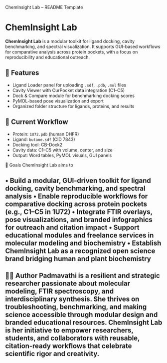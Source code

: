 ChemInsight Lab – README Template
# ChemInsight Lab

**ChemInsight Lab** is a modular toolkit for ligand docking, cavity benchmarking, and spectral visualization. It supports GUI-based workflows for comparative analysis across protein pockets, with a focus on reproducibility and educational outreach.

## 🔬 Features

- Ligand Loader panel for uploading `.sdf`, `.pdb`, `.mol` files
- Cavity Viewer with CurPocket data integration (C1–C5)
- Dock & Compare module for benchmarking docking scores
- PyMOL-based pose visualization and export
- Organized folder structure for ligands, proteins, and results

## 🧪 Current Workflow

- Protein: `1U72.pdb` (human DHFR)
- Ligand: `butane.sdf` (CID 7843)
- Docking tool: CB-Dock2
- Cavity data: C1–C5 with volume, center, and size
- Output: Word tables, PyMOL visuals, GUI panels

🎯 Goals
ChemInsight Lab aims to

•	Build a modular, GUI-driven toolkit for ligand docking, cavity benchmarking, and spectral analysis
•	Enable reproducible workflows for comparative docking across protein pockets (e.g., C1–C5 in 1U72)
•	Integrate FTIR overlays, pose visualizations, and branded infographics for outreach and citation impact
•	Support educational modules and freelance services in molecular modeling and biochemistry
•	Establish ChemInsight Lab as a recognized open science brand bridging human and plant biochemistry
------------------------------------------------------------------------------------------------------------------------------------------------------------
👩‍🔬 Author
Padmavathi is a resilient and strategic researcher passionate about molecular modeling, FTIR spectroscopy, 
and interdisciplinary synthesis. She thrives on troubleshooting, benchmarking, and making science accessible
through modular design and branded educational resources. ChemInsight Lab is her initiative to empower researchers,
students, and collaborators with reusable, citation-ready workflows that celebrate scientific rigor and creativity.
------------------------------------------------------------------------------------------------------------------------------------------------------------

